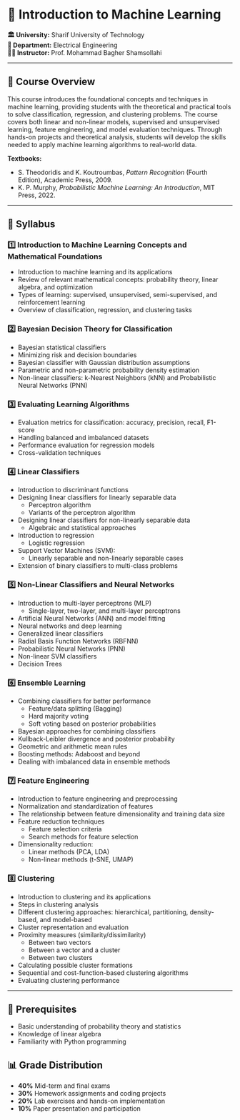 # 🤖 Introduction to Machine Learning

**🏛️ University:** Sharif University of Technology  
**🏢 Department:** Electrical Engineering  
**👨‍🏫 Instructor:** Prof. Mohammad Bagher Shamsollahi  

---

## 📘 Course Overview

This course introduces the foundational concepts and techniques in machine learning, providing students with the theoretical and practical tools to solve classification, regression, and clustering problems. The course covers both linear and non-linear models, supervised and unsupervised learning, feature engineering, and model evaluation techniques. Through hands-on projects and theoretical analysis, students will develop the skills needed to apply machine learning algorithms to real-world data.

**Textbooks:**
- S. Theodoridis and K. Koutroumbas, *Pattern Recognition* (Fourth Edition), Academic Press, 2009.  
- K. P. Murphy, *Probabilistic Machine Learning: An Introduction*, MIT Press, 2022.

---

## 📝 Syllabus

### 1️⃣ **Introduction to Machine Learning Concepts and Mathematical Foundations**  
- Introduction to machine learning and its applications  
- Review of relevant mathematical concepts: probability theory, linear algebra, and optimization  
- Types of learning: supervised, unsupervised, semi-supervised, and reinforcement learning  
- Overview of classification, regression, and clustering tasks  

### 2️⃣ **Bayesian Decision Theory for Classification**  
- Bayesian statistical classifiers  
- Minimizing risk and decision boundaries  
- Bayesian classifier with Gaussian distribution assumptions  
- Parametric and non-parametric probability density estimation  
- Non-linear classifiers: k-Nearest Neighbors (kNN) and Probabilistic Neural Networks (PNN)  

### 3️⃣ **Evaluating Learning Algorithms**  
- Evaluation metrics for classification: accuracy, precision, recall, F1-score  
- Handling balanced and imbalanced datasets  
- Performance evaluation for regression models  
- Cross-validation techniques  

### 4️⃣ **Linear Classifiers**  
- Introduction to discriminant functions  
- Designing linear classifiers for linearly separable data  
  - Perceptron algorithm  
  - Variants of the perceptron algorithm  
- Designing linear classifiers for non-linearly separable data  
  - Algebraic and statistical approaches  
- Introduction to regression  
  - Logistic regression  
- Support Vector Machines (SVM):  
  - Linearly separable and non-linearly separable cases  
- Extension of binary classifiers to multi-class problems  

### 5️⃣ **Non-Linear Classifiers and Neural Networks**  
- Introduction to multi-layer perceptrons (MLP)  
  - Single-layer, two-layer, and multi-layer perceptrons  
- Artificial Neural Networks (ANN) and model fitting  
- Neural networks and deep learning  
- Generalized linear classifiers  
- Radial Basis Function Networks (RBFNN)  
- Probabilistic Neural Networks (PNN)  
- Non-linear SVM classifiers  
- Decision Trees  

### 6️⃣ **Ensemble Learning**  
- Combining classifiers for better performance  
  - Feature/data splitting (Bagging)  
  - Hard majority voting  
  - Soft voting based on posterior probabilities  
- Bayesian approaches for combining classifiers  
- Kullback-Leibler divergence and posterior probability  
- Geometric and arithmetic mean rules  
- Boosting methods: Adaboost and beyond  
- Dealing with imbalanced data in ensemble methods  

### 7️⃣ **Feature Engineering**  
- Introduction to feature engineering and preprocessing  
- Normalization and standardization of features  
- The relationship between feature dimensionality and training data size  
- Feature reduction techniques  
  - Feature selection criteria  
  - Search methods for feature selection  
- Dimensionality reduction:  
  - Linear methods (PCA, LDA)  
  - Non-linear methods (t-SNE, UMAP)  

### 8️⃣ **Clustering**  
- Introduction to clustering and its applications  
- Steps in clustering analysis  
- Different clustering approaches: hierarchical, partitioning, density-based, and model-based  
- Cluster representation and evaluation  
- Proximity measures (similarity/dissimilarity)  
  - Between two vectors  
  - Between a vector and a cluster  
  - Between two clusters  
- Calculating possible cluster formations  
- Sequential and cost-function-based clustering algorithms  
- Evaluating clustering performance  

---

## 🎯 Prerequisites  
- Basic understanding of probability theory and statistics  
- Knowledge of linear algebra  
- Familiarity with Python programming  

## 📊 Grade Distribution  
- **40%** Mid-term and final exams  
- **30%** Homework assignments and coding projects  
- **20%** Lab exercises and hands-on implementation  
- **10%** Paper presentation and participation  
